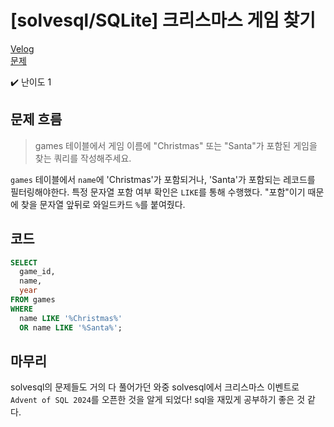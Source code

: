 # [solvesql/SQLite] 크리스마스 게임 찾기

[Velog](https://velog.io/@semoon/solvesqlSQLite-크리스마스-게임-찾기)<br>
[문제](https://solvesql.com/problems/find-christmas-games/)

✔️ 난이도 1

## 문제 흐름
> games 테이블에서 게임 이름에 "Christmas" 또는 "Santa"가 포함된 게임을 찾는 쿼리를 작성해주세요.

`games` 테이블에서 `name`에 'Christmas'가 포함되거나, 'Santa'가 포함되는 레코드를 필터링해야한다.
특정 문자열 포함 여부 확인은 `LIKE`를 통해 수행했다.
"포함"이기 때문에 찾을 문자열 앞뒤로 와일드카드 `%`를 붙여줬다.

## 코드
```sql
SELECT
  game_id,
  name,
  year
FROM games
WHERE
  name LIKE '%Christmas%'
  OR name LIKE '%Santa%';
```

## 마무리
solvesql의 문제들도 거의 다 풀어가던 와중 solvesql에서 크리스마스 이벤트로 `Advent of SQL 2024`를 오픈한 것을 알게 되었다!
sql을 재밌게 공부하기 좋은 것 같다.
